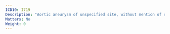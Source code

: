 ```yaml
---
ICD10: I719
Description: "Aortic aneurysm of unspecified site, without mention of rupture"
Matters: No
Weight: 0
---
```

